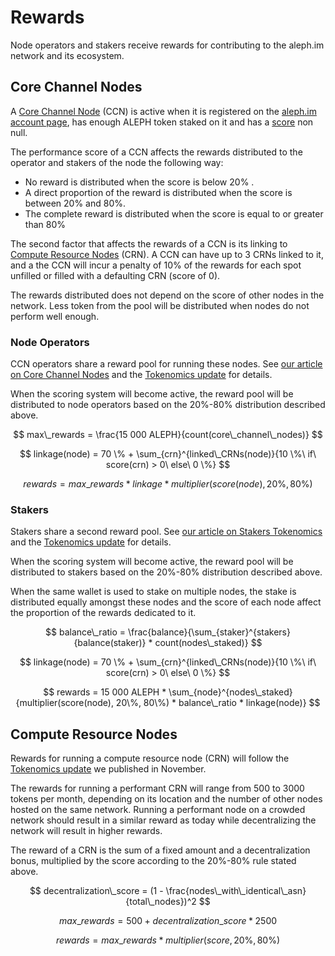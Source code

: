 # Rewards

Node operators and stakers receive rewards for contributing to the aleph.im network and its ecosystem.

## Core Channel Nodes

A [Core Channel Node](../Core_(CCN)/index.md) (CCN) is active when it is registered on the [aleph.im account page](
https://account.aleph.im), has enough ALEPH token staked on it and has a [score](scores.md) non null.

The performance score of a CCN affects the rewards distributed to the operator and stakers of the node the following way:

- No reward is distributed when the score is below 20% .
- A direct proportion of the reward is distributed when the score is between 20% and 80%.
- The complete reward is distributed when the score is equal to or greater than 80%

The second factor that affects the rewards of a CCN is its linking to
[Compute Resource Nodes](../Compute_(CRN)/index.md) (CRN).  A CCN can have up to 3 CRNs linked to it, and a the CCN
will incur a penalty of 10% of the rewards for each spot unfilled or filled with a defaulting CRN (score of 0).

The rewards distributed does not depend on the score of other nodes in the network. Less token from the pool
will be distributed when nodes do not perform well enough.

### Node Operators

CCN operators share a reward pool for running these nodes. See [our article on Core Channel Nodes](
https://medium.com/aleph-im/aleph-im-staking-go-live-part-1-core-channel-nodes-and-node-operators-97bfcd43157d) 
and the [Tokenomics update](https://medium.com/aleph-im/aleph-im-tokenomics-update-nov-2022-fd1027762d99) for 
details.

When the scoring system will become active, the reward pool will be distributed to node operators based on the 
20%-80% distribution described above.

$$
max\_rewards = \frac{15 000 ALEPH}{count(core\_channel\_nodes)}
$$

$$
linkage(node) = 70 \% + \sum_{crn}^{linked\_CRNs(node)}{10 \%\ if\ score(crn) > 0\ else\ 0 \%}
$$

$$
rewards = max\_rewards * linkage * multiplier(score(node), 20\%, 80\%)
$$

### Stakers

Stakers share a second reward pool. See [our article on Stakers Tokenomics](
https://medium.com/aleph-im/aleph-im-staking-go-live-part-2-stakers-tokenomics-663164b5ec78) and the
[Tokenomics update](https://medium.com/aleph-im/aleph-im-tokenomics-update-nov-2022-fd1027762d99) for details.

When the scoring system will become active, the reward pool will be distributed to stakers based on the 
20%-80% distribution described above.

When the same wallet is used to stake on multiple nodes, the stake is distributed equally amongst these nodes
and the score of each node affect the proportion of the rewards dedicated to it.

$$
balance\_ratio = \frac{balance}{\sum_{staker}^{stakers}{balance(staker)} * count(nodes\_staked)}
$$

$$
linkage(node) = 70 \% + \sum_{crn}^{linked\_CRNs(node)}{10 \%\ if\ score(crn) > 0\ else\ 0 \%}
$$

$$
rewards = 15 000 ALEPH * \sum_{node}^{nodes\_staked}{multiplier(score(node), 20\%, 80\%) * balance\_ratio * linkage(node)}
$$

## Compute Resource Nodes

Rewards for running a compute resource node (CRN) will follow the
[Tokenomics update](https://medium.com/aleph-im/aleph-im-tokenomics-update-nov-2022-fd1027762d99) we published in
November. 

The rewards for running a performant CRN will range from 500 to 3000 tokens per month, depending on its location and the number of other nodes hosted on the same network. Running a performant node on a crowded network should result in a similar reward as today while decentralizing the network will result in higher rewards.

The reward of a CRN is the sum of a fixed amount and a decentralization bonus, multiplied by the score according to the
20%-80% rule stated above.

$$
decentralization\_score = (1 - \frac{nodes\_with\_identical\_asn}{total\_nodes})^2
$$

$$
max\_rewards = 500 + decentralization\_score * 2500
$$

$$
rewards = max\_rewards * multiplier(score, 20\%, 80\%)
$$
